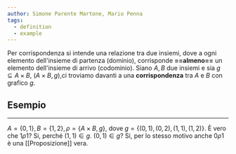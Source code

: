 ```yaml
---
author: Simone Parente Martone, Mario Penna
tags:
  - definition
  - example
---
```

Per corrispondenza si intende una relazione tra due insiemi, dove a ogni elemento dell'insieme di partenza (dominio), corrisponde **==almeno==** un elemento dell'insieme di arrivo (codominio).
Siano $A, B$ due insiemi e sia $g\subseteq A\times B$, $(A \times B, g)$,ci troviamo davanti a una **corrispondenza** tra $A$ e $B$ con grafico $g$.
## Esempio
---
$A = \{0, 1 \}, B = \{1,2 \}, \rho = \{A \times B, g\}$, dove $g = \{ (0,1), (0, 2), (1, 1 ), (1,2) \}$.
È vero che $1 \rho 1$? Si, perché $(1,1 ) \in g$.
$(0, 1) \in g$? Si, per lo stesso motivo anche $0 \rho 1$ è una [[Proposizione]] vera.